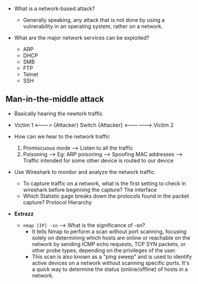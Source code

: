 * What is a network-based attack?
  * Generally speaking, any attack that is not done by using a vulnerability in an operating system, rather on a network.

* What are the major network services can be exploited?
  * ARP
  * DHCP
  * SMB
  * FTP
  * Telnet
  * SSH
 
## Man-in-the-middle attack
  * Basically hearing the newtork traffic
  * Victim 1 <---> {Attacker} Switch {Attacker} <------> Victim 2

* How can we hear to the network traffic
  1. Promiscuous mode --> Listen to all the traffic
  2. Poisoning --> Eg: ARP poisoning --> Spoofing MAC addresses --> Traffic intended for some other device is routed to our device

* Use Wireshark to monitor and analyze the network traffic.
  * To capture traffic on a network, what is the first setting to check in wireshark before beginning the capture? The interface
  * Which Statistic page breaks down the protocols found in the packet capture? Protocol Hierarchy 

* **Extrazz**
  * `nmap [IP] -sn` --> What is the significance of -sn?
    * It tells Nmap to perform a scan without port scanning, focusing solely on determining which hosts are online or reachable on the network by sending ICMP echo requests, TCP SYN packets, or other probe types, depending on the privileges of the user.
    * This scan is also known as a "ping sweep" and is used to identify active devices on a network without scanning specific ports. It's a quick way to determine the status (online/offline) of hosts in a network.





